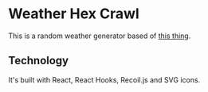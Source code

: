 # Weather Hex Crawl

This is a random weather generator based of [this thing](http://whatwouldconando.blogspot.com/2017/04/five-dimensional-weather.html).

## Technology

It's built with React, React Hooks, Recoil.js and SVG icons.
